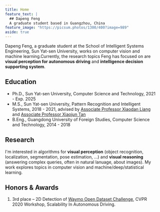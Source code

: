```yaml
---
title: Home
feature_text: |
  ## Dapeng Feng
  A graduate student based in Guangzhou, China
feature_image: "https://picsum.photos/1300/400?image=989"
aside: true
---
```

Dapeng Feng, a graduate student at the School of Intelligent Systems Engineering, Sun Yat-sen University, works on computer vision and machine learning.Currently, the research topics Feng has focused on are **visual perception for autonomous driving** and **intelligence decision supporting system**.

## Education
- Ph.D., Sun Yat-sen University, Computer Science and Technology, 2021 - Exp. 2025
- M.S., Sun Yat-sen University, Pattern Recognition and Intelligent Systems, 2018 - 2021, advised by [Associate Professor Xiaodan Liang](https://lemondan.github.io/) and [Associate Professor Xiaojun Tan](http://ise.sysu.edu.cn/teacher/teacher02/1372644.htm)
- B.Eng., Guangdong University of Foreign Studies, Computer Science and Technology, 2014 - 2018

## Research
I'm interested in algorithms for **visual perception** (object recognition, localization, segmentation, pose estimation, ...) and **visual reasoning** (answering complex queries, often in natural lanuage, about images). My work explores topics in computer vision and machine/deep/statistical learning.

<!-- ## [Paper List](/assets/references.pdf) -->

## Honors & Awards
1. 3rd place – 2D Detection of [Waymo Open Dataset Challenge](https://sites.google.com/view/cvpr20-scalability/wod-reports?authuser=0), CVPR 2020 Workshop, Scalability In Autonomous Driving.

<!-- {% include map.html id="1x-nqIbuaL_6vbzxepFjZA_dB8PNN8p9N"
z="12"
title="Sun Yat-sen University" %} -->
